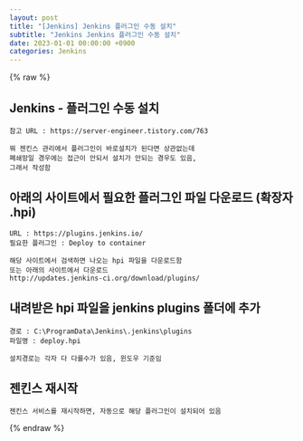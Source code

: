 ```yaml
---  
layout: post  
title: "[Jenkins] Jenkins 플러그인 수동 설치"  
subtitle: "Jenkins Jenkins 플러그인 수동 설치"  
date: 2023-01-01 00:00:00 +0900  
categories: Jenkins  
---  
```

{% raw %}  
## Jenkins - 플러그인 수동 설치  
  
	참고 URL : https://server-engineer.tistory.com/763  
  
	뭐 젠킨스 관리에서 플러그인이 바로설치가 된다면 상관없는데  
	폐쇄망일 경우에는 접근이 안되서 설치가 안되는 경우도 있음,  
	그래서 작성함  
  
## 아래의 사이트에서 필요한 플러그인 파일 다운로드 (확장자 .hpi)  
  
	URL : https://plugins.jenkins.io/  
	필요한 플러그인 : Deploy to container  
  
	해당 사이트에서 검색하면 나오는 hpi 파일을 다운로드함  
	또는 아래의 사이트에서 다운로드  
	http://updates.jenkins-ci.org/download/plugins/  
  
## 내려받은 hpi 파일을 jenkins plugins 폴더에 추가  
	경로 : C:\ProgramData\Jenkins\.jenkins\plugins  
	파일명 : deploy.hpi  
  
	설치경로는 각자 다 다를수가 있음, 윈도우 기준임  
  
## 젠킨스 재시작  
  
	젠킨스 서비스를 재시작하면, 자동으로 해당 플러그인이 설치되어 있음  
  
{% endraw %}